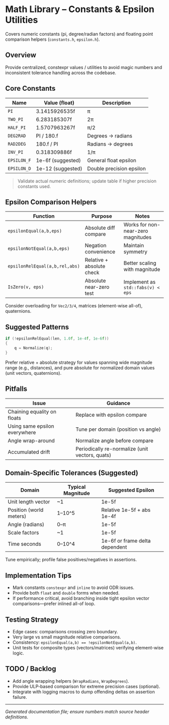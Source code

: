 # Math Library – Constants & Epsilon Utilities

Covers numeric constants (pi, degree/radian factors) and floating point comparison helpers (`constants.h`, `epsilon.h`).

## Overview

Provide centralized, constexpr values / utilities to avoid magic numbers and inconsistent tolerance handling across the codebase.

## Core Constants

| Name | Value (float) | Description |
|------|---------------|-------------|
| `PI` | 3.1415926535f | π |
| `TWO_PI` | 6.283185307f | 2π |
| `HALF_PI` | 1.5707963267f | π/2 |
| `DEG2RAD` | PI / 180.f | Degrees → radians |
| `RAD2DEG` | 180.f / PI | Radians → degrees |
| `INV_PI` | 0.318309886f | 1/π |
| `EPSILON_F` | 1e-6f (suggested) | General float epsilon |
| `EPSILON_D` | 1e-12 (suggested) | Double precision epsilon |

> Validate actual numeric definitions; update table if higher precision constants used.

## Epsilon Comparison Helpers

| Function | Purpose | Notes |
|----------|---------|-------|
| `epsilonEqual(a,b,eps)` | Absolute diff compare | Works for non-near-zero magnitudes |
| `epsilonNotEqual(a,b,eps)` | Negation convenience | Maintain symmetry |
| `epsilonRelEqual(a,b,rel,abs)` | Relative + absolute check | Better scaling with magnitude |
| `IsZero(v, eps)` | Absolute near-zero test | Implement as `std::fabs(v) < eps` |

Consider overloading for `Vec2/3/4`, matrices (element-wise all-of), quaternions.

## Suggested Patterns

```cpp
if (!epsilonRelEqual(len, 1.0f, 1e-4f, 1e-6f))
{
    q = Normalize(q);
}
```

Prefer relative + absolute strategy for values spanning wide magnitude range (e.g., distances), and pure absolute for normalized domain values (unit vectors, quaternions).

## Pitfalls

| Issue | Guidance |
|-------|----------|
| Chaining equality on floats | Replace with epsilon compare |
| Using same epsilon everywhere | Tune per domain (position vs angle) |
| Angle wrap-around | Normalize angle before compare |
| Accumulated drift | Periodically re-normalize (unit vectors, quats) |

## Domain-Specific Tolerances (Suggested)

| Domain | Typical Magnitude | Suggested Epsilon |
|--------|-------------------|-------------------|
| Unit length vector | ~1 | 1e-5f |
| Position (world meters) | 1–10^5 | Relative 1e-5f + abs 1e-4f |
| Angle (radians) | 0–π | 1e-5f |
| Scale factors | ~1 | 1e-5f |
| Time seconds | 0–10^4 | 1e-6f or frame delta dependent |

Tune empirically; profile false positives/negatives in assertions.

## Implementation Tips

- Mark constants `constexpr` and `inline` to avoid ODR issues.
- Provide both `float` and `double` forms when needed.
- If performance critical, avoid branching inside tight epsilon vector comparisons—prefer inlined all-of loop.

## Testing Strategy

- Edge cases: comparisons crossing zero boundary.
- Very large vs small magnitude relative comparisons.
- Consistency: `epsilonEqual(a,b) == !epsilonNotEqual(a,b)`.
- Unit tests for composite types (vectors/matrices) verifying element-wise logic.

## TODO / Backlog

- Add angle wrapping helpers (`WrapRadians`, `WrapDegrees`).
- Provide ULP-based comparison for extreme precision cases (optional).
- Integrate with logging macros to dump offending deltas on assertion failure.

---

*Generated documentation file; ensure numbers match source header definitions.*
